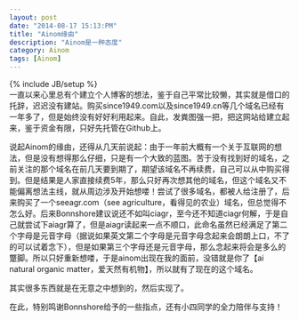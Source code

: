 ```yaml
---
layout: post
date: "2014-08-17 15:13:PM"
title: "Ainom缘由"
description: "Ainom是一种态度"
category: Ainom
tags: [Ainom]
---
```

{% include JB/setup %}
</br>
一直以来心里总有个建立个人博客的想法，鉴于自己平常比较懒，其实就是借口的托辞，迟迟没有建站。购买since1949.com以及since1949.cn等几个域名已经有一年多了，但是始终没有好好利用起来。自此，发粪图强一把，把这网站给建立起来，鉴于资金有限，只好先托管在Github上。

说起Ainom的缘由，还得从几天前说起：由于一年前大概有一个关于互联网的想法，但是没有想得那么仔细，只是有一个大致的蓝图。苦于没有找到好的域名，之前关注的那个域名在前几天要到期了，期望该域名不再续费，自己可以从中购买得到。但是结果是人家直接续费5年，那么只好再次想其他的域名，但这个域名又不能偏离想法主线，就从周边涉及开始想喽！尝试了很多域名，都被人给注册了，后来购买了一个seeagr.com（see agriculture，看得见的农业）域名，但总觉得不怎么好。后来Bonnshore建议说还不如叫ciagr，至今还不知道ciagr何解，于是自己就尝试下aiagr算了，但是aiagr读起来一点不顺口，此命名虽然已经满足了第二个字母是元音字母（据说如果英文第二个字母是元音字母念起来会朗朗上口，不了的可以试着念下），但是如果第三个字母还是元音字母，那么念起来将会是多么的蹩脚。所以只好重新想喽，于是ainom出现在我的面前，没错就是你了【ai natural organic matter，爱天然有机物】，所以就有了现在的这个域名。

<p>其实很多东西就是在无意之中想到的，然后实现了。</p>

<p>在此，特别鸣谢Bonnshore给予的一些指点，还有小四同学的全力陪伴与支持！</p>
